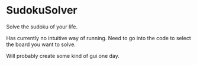 # SudokuSolver
Solve the sudoku of your life.

Has currently no intuitive way of running. Need to go into the code to select the board you want to solve.

Will probably create some kind of gui one day.